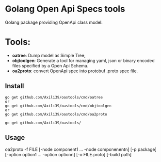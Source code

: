 Golang Open Api Specs tools
============================

Golang package providing OpenApi class model.

Tools:
======
* **oatree**: Dump model as Simple Tree,
* **objtoolgen**: Generate a tool for managing yaml, json or binary encoded files specified by a Open Api Schema.
* **oa2proto**: convert OpenApi spec into protobuf .proto spec file.

Install
-------
```
go get github.com/Axili39/oastools/cmd/oatree
or
go get github.com/Axili39/oastools/cmd/objtoolgen
or
go get github.com/Axili39/oastools/cmd/oa2proto

go get github.com/Axili39/oastools/
```

Usage
-----
oa2proto -f FILE [-node component1 ... -node componenentn] [-p package] [-option option1 ... -option optionn] [-o FILE.proto] [-build path] 
